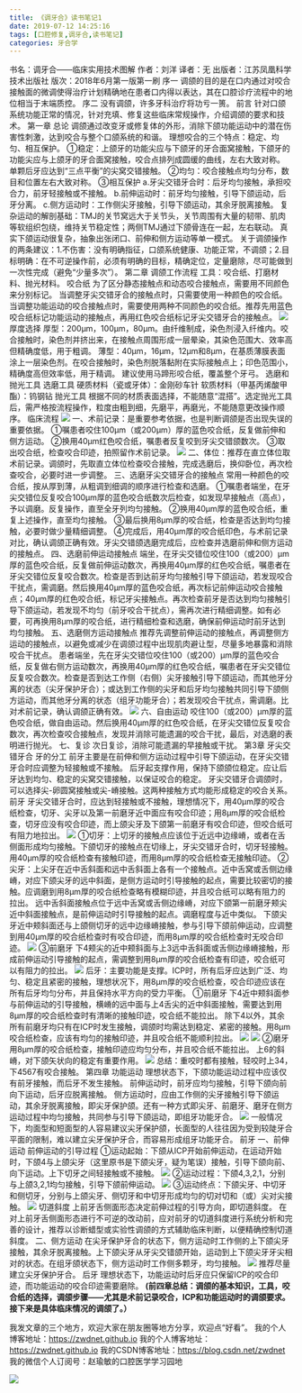 ```yaml
---
title: 《调牙合》读书笔记1
date: 2019-07-12 14:25:16
tags: [口腔修复,调牙合,读书笔记]
categories: 牙合学
---
```

书名：调牙合——临床实用技术图解
作者：刘洋
译者：无
出版者：江苏凤凰科学技术出版社
版次：2018年6月第一版第一刷
序一
调颌的目的是在口内通过对咬合接触面的微调使得治疗计划精确地在患者口内得以表达，其在口腔诊疗流程中的地位相当于末端质控。
序二
没有调颌，许多牙科治疗将功亏一篑。
前言
针对口颌系统功能正常的情况，针对充填、修复这些临床常规操作，介绍调颌的要求和技术。
第一章 总论
调颌通过改变牙或修复体的外形，消除下颌功能运动中的潜在伤害性刺激，达到咬合与整个口颌系统的和谐。
理想咬合的三个特点：稳定、均匀、相互保护。
①稳定：上颌牙的功能尖应与下颌牙的牙合面窝接触，下颌牙的功能尖应与上颌牙的牙合面窝接触，咬合点排列成圆缓的曲线，左右大致对称。
单颗后牙应达到“三点平衡”的尖窝交错接触。
②均匀：咬合接触点均匀分布，数目和位置左右大致对称。
③相互保护
a.牙尖交错牙合时：后牙均匀接触，承担咬合力，前牙轻接触或不接触。
b.前伸运动时：前牙均匀接触，引导下颌运动，后牙分离。
c.侧方运动时：工作侧尖牙接触，引导下颌运动，其余牙脱离接触。
复杂运动的解剖基础：TMJ的关节窝远大于关节头，关节周围有大量的韧带、肌肉等软组织包绕，维持关节稳定性；两侧TMJ通过下颌骨连在一起，左右联动。
真实下颌运动很复杂，抽象出张闭口、前伸和侧方运动等单一模式。
关于调颌操作的两条建议：1.不伤害：没有明确指征，口颌系统健康、功能正常，不调颌；2.目标明确：在不可逆操作前，必须有明确的目标，精确定位，定量磨除，尽可能做到一次性完成（避免“少量多次”）。
第二章 调颌工作流程
工具：咬合纸、打磨材料、抛光材料。
咬合纸
为了区分静态接触点和动态咬合接触点，需要用不同颜色来分别标记。
当调整牙尖交错牙合的接触点时，只需要使用一种颜色的咬合纸。当调整功能运动的咬合接触点时，需要使用两种不同颜色的咬合纸。推荐先用蓝色咬合纸标记功能运动的接触点，再用红色咬合纸标记牙尖交错牙合的接触点。
![](https://zymblog-1258069789.cos.ap-chengdu.myqcloud.com/blog0148-lyth01/01.png)
厚度选择
厚型：200μm，100μm，80μm。由纤维制成，染色剂浸入纤维内。咬合接触时，染色剂并挤出来，在接触点周围形成一层晕染，其染色范围大、效率高但精确度低，用于粗调。
薄型：40μm，16μm，12μm和8μm，在基质薄膜表面涂上一层染色剂。在咬合接触时，染色剂脱落黏附在实际接触点上；印色范围小，精确度高但效率低，用于精调。
建议使用马蹄形咬合纸，覆盖整个牙弓。
选磨和抛光工具
选磨工具
硬质材料（瓷或牙体）：金刚砂车针
软质材料（甲基丙烯酸甲酯）：钨钢钻
抛光工具
根据不同的材质表面选择，不能随意“混搭”。选定抛光工具后，需严格按流程操作，粒度由粗到细，先磨平，再磨光，不能随意更改操作顺序。
临床流程
![](https://zymblog-1258069789.cos.ap-chengdu.myqcloud.com/blog0148-lyth01/02.png)
一、术前记录：是重要参考依据，也是判断调颌是否出现失误的重要依据。
①嘱患者咬住100μm（或200μm）厚的蓝色咬合纸，反复做前伸和侧方运动。
②换用40μm红色咬合纸，嘱患者反复咬到牙尖交错颌数次。
③取出咬合纸，检查咬合印迹，拍照留作术前记录。
![](https://zymblog-1258069789.cos.ap-chengdu.myqcloud.com/blog0148-lyth01/03.png)
二、体位：推荐在直立体位取术前记录。调颌时，先取直立体位检查咬合接触，完成选磨后，换仰卧位，再次检查咬合，必要时进一步调整。
三、选磨牙尖交错牙合的接触点
常用一种颜色的咬合纸，按从厚到薄，从粗调到细调的顺序进行检查和选磨。
①嘱患者端坐，在牙尖交错位反复咬合100μm厚的蓝色咬合纸数次后检查，如发现早接触点（高点），予以调磨。反复操作，直至全牙列均匀接触。
②换用40μm厚的蓝色咬合纸，重复上述操作，直至均匀接触。
③最后换用8μm厚的咬合纸，检查是否达到均匀接触，必要时做少量精细调整。
④完成后，用40μm厚的咬合纸印色，与术前记录对比，确认调颌正确有效。牙尖交错颌选磨完成后，应检查并选磨前伸和侧方运动的接触点。
四、选磨前伸运动接触点
端坐，在牙尖交错位咬住100（或200）μm厚的蓝色咬合纸，反复做前伸运动数次，再换用40μm厚的红色咬合纸，嘱患者在牙尖交错位反复咬合数次。检查是否到达前牙均匀接触引导下颌运动，若发现咬合干扰点，需调磨。然后换用40μm厚的蓝色咬合纸，再次标记前伸运动咬合接触点；40μm厚的红色咬合纸，标记牙尖接触点。再次检查前牙是否达到均匀接触引导下颌运动，若发现不均匀（前牙咬合干扰点），需再次进行精细调整。如有必要，可再换用8μm厚的咬合纸，进行精细检查和选磨，确保前伸运动时前牙达到均匀接触。
五、选磨侧方运动接触点
推荐先调整前伸运动的接触点，再调整侧方运动的接触点，以避免或减少在调颌过程中出现肌肉避让型，尽量多地暴露和消除咬合干扰点。
患者端坐，先在牙尖交错位咬住100（或200）μm厚的蓝色咬合纸，反复做右侧方运动数次，再换用40μm厚的红色咬合纸，嘱患者在牙尖交错位反复咬合数次。检查是否到达工作侧（右侧）尖牙接触引导下颌运动，而其他牙分离的状态（尖牙保护牙合）；或达到工作侧的尖牙和后牙均匀接触共同引导下颌侧方运动，而其他牙分离的状态（组牙功能牙合）；若发现咬合干扰点，需调磨。比对术前记录，确认调颌正确有效。
![](https://zymblog-1258069789.cos.ap-chengdu.myqcloud.com/blog0148-lyth01/04.png)
六、自由运动
咬住100（或200）μm厚的蓝色咬合纸，做自由运动。然后换用40μm厚的红色咬合纸，在牙尖交错位反复咬合数次，再次检查咬合接触点，发现并消除可能遗漏的咬合干扰，最后，对选磨的表明进行抛光。
七、复诊
次日复诊，消除可能遗漏的早接触或干扰。
第3章 牙尖交错牙合
牙的分工
前牙主要是在前伸和侧方运动过程中引导下颌运动，在牙尖交错牙合时应调整为轻接触或不接触。
后牙起支撑作用，保持下颌颌位稳定。应让后牙达到均匀、稳定的尖窝交错接触，以保证咬合的稳定。
牙尖交错牙合调颌时，可以选择尖-卵圆窝接触或尖-嵴接触。这两种接触方式均能形成稳定的咬合关系。
前牙
牙尖交错牙合时，应达到轻接触或不接触，理想情况下，用40μm厚的咬合纸检查，切牙、尖牙以及第一前磨牙近中面应有咬合印迹；用8μm厚的咬合纸检查，切牙应没有咬合印迹，而上颌尖牙及下颌第一前磨牙有咬合印迹，但咬合纸可有阻力地拉出。
![](https://zymblog-1258069789.cos.ap-chengdu.myqcloud.com/blog0148-lyth01/05.png)
①切牙：上切牙的接触点应该位于近远中边缘嵴，或者在舌侧面形成均匀接触。下颌切牙的接触点在切缘上，牙尖交错牙合时，切牙轻接触。用40μm厚的咬合纸检查有接触印迹，而用8μm厚的咬合纸检查无接触印迹。
②尖牙：上尖牙在近中舌斜面和远中舌斜面上各有一个接触点。近中舌窝或舌侧边缘嵴，对应下颌尖牙的远中斜面，是侧方运动时引导接触的起点，需要比较密切的接触。应调磨到用8μm厚的咬合纸检查略有模糊印迹，并且咬合纸可以略有阻力的拉出。
远中舌斜面接触点位于远中舌窝或舌侧边缘嵴，对应下颌第一前磨牙颊尖近中斜面接触点，是前伸运动时引导接触的起点。调磨程度与近中类似。
下颌尖牙近中颊斜面还与上颌侧切牙的远中边缘嵴接触，参与引导下颌前伸运动，应调整到用40μm厚的咬合纸检查时有咬合印迹，而用8μm厚的咬合纸检查时无咬合印迹。
![](https://zymblog-1258069789.cos.ap-chengdu.myqcloud.com/blog0148-lyth01/06.png)
③前磨牙
下4颊尖的近中颊斜面与上3远中舌斜面或舌侧边缘嵴接触，形成前伸运动引导接触的起点，需调整到用8μm厚的咬合纸检查有印迹，咬合纸可以有阻力的拉出。
![](https://zymblog-1258069789.cos.ap-chengdu.myqcloud.com/blog0148-lyth01/07.png)
后牙：主要功能是支撑。ICP时，所有后牙应达到广泛、均匀、稳定且紧密的接触，理想状况下，用8μm厚的咬合纸检查，咬合印迹应该在所有后牙均匀分布，并且保持水平方向的受力平衡。
①前磨牙
下4近中颊斜面参与前伸运动的引导接触，横嵴的远中面与上4舌尖的近中斜面接触，需要达到用8μm厚的咬合纸检查时有清晰的接触印迹，咬合纸不能拉出。
除下4以外，其余所有前磨牙均只有在ICP时发生接触，调颌时均需达到稳定、紧密的接触。用8μm咬合纸检查，应该有均匀的接触印迹，并且咬合纸不能顺利拉出。
![](https://zymblog-1258069789.cos.ap-chengdu.myqcloud.com/blog0148-lyth01/08.png)
![](https://zymblog-1258069789.cos.ap-chengdu.myqcloud.com/blog0148-lyth01/09.png)
②磨牙
用8μm厚的咬合纸检查，接触印迹应均匀分布，并且咬合纸不能拉出。
上6的斜嵴，对下颌矢状向的稳定有重要作用。
![](https://zymblog-1258069789.cos.ap-chengdu.myqcloud.com/blog0148-lyth01/10.png)
总结：重咬时都有接触，轻咬时上34，下4567有咬合接触。
第四章 功能运动
理想状态下，下颌功能运动过程中应该仅有前牙接触，而后牙不发生接触。
前伸运动时，前牙应均匀接触，引导下颌向前向下运动，后牙应脱离接触。
侧方运动时，应由工作侧的尖牙接触引导下颌运动，其余牙脱离接触，即尖牙保护颌。还有一种方式即尖牙、前磨牙、磨牙在侧方运动过程中均匀接触，共同参与引导下颌运动，即组牙功能牙合。
![](https://zymblog-1258069789.cos.ap-chengdu.myqcloud.com/blog0148-lyth01/11.png)
一般情况下，均面型和短面型的人容易建议尖牙保护颌，长面型的人往往因为受到较陡牙合平面的限制，难以建立尖牙保护牙合，而容易形成组牙功能牙合。
前牙
一、前伸运动
前伸运动的引导过程
①运动起始：下颌从ICP开始前伸运动，在运动开始时，下颌4与上颌尖牙（这里原书是下颌尖牙，疑为笔误）接触，引导下颌向前、向下运动。上下切牙之间轻接触或不接触。
![](https://zymblog-1258069789.cos.ap-chengdu.myqcloud.com/blog0148-lyth01/12.png)
②运动过程：下颌4,3,2,1，分别与上颌3,2,1均匀接触，引导下颌前伸运动。
![](https://zymblog-1258069789.cos.ap-chengdu.myqcloud.com/blog0148-lyth01/13.png)
③运动终点：下颌尖牙、中切牙和侧切牙，分别与上颌尖牙、侧切牙和中切牙形成均匀的切对切和（或）尖对尖接触。
![](https://zymblog-1258069789.cos.ap-chengdu.myqcloud.com/blog0148-lyth01/14.png)
切道斜度
上前牙舌侧面形态决定前伸过程的引导方向，即切道斜度。
在对上前牙舌侧面形态进行不可逆的改动前，应对前牙的切道斜度进行系统分析和完善的设计，推荐以诊断蜡型或实验性调颌的方式辅助临床判断，以便精确控制切道斜度。
二、侧方运动
在尖牙保护牙合的状态下，侧方运动时工作侧的上下颌尖牙接触，其余牙脱离接触。上下颌尖牙从牙尖交错颌开始，运动到上下颌尖牙牙尖相对的状态。在组牙颌状态下，侧方运动时工作侧多颗牙，均匀接触。
![](https://zymblog-1258069789.cos.ap-chengdu.myqcloud.com/blog0148-lyth01/15.png)
推荐尽量建立尖牙保护牙合。
后牙
理想状态下，功能运动时后牙应只保留ICP的咬合印迹，而功能运动的咬合印迹需要磨除。
**(前四章总结：调颌的基本知识，工具，咬合纸的选择，调颌步骤——尤其是术前记录咬合，ICP和功能运动时的调颌要求。接下来是具体临床情况的调颌了。）**

我发文章的三个地方，欢迎大家在朋友圈等地方分享，欢迎点“好看”。
我的个人博客地址：https://zwdnet.github.io
我的个人博客地址：https://zwdnet.github.io
我的CSDN博客地址：https://blog.csdn.net/zwdnet
我的微信个人订阅号：赵瑜敏的口腔医学学习园地

![](https://zymblog-1258069789.cos.ap-chengdu.myqcloud.com/other/wx.jpg)